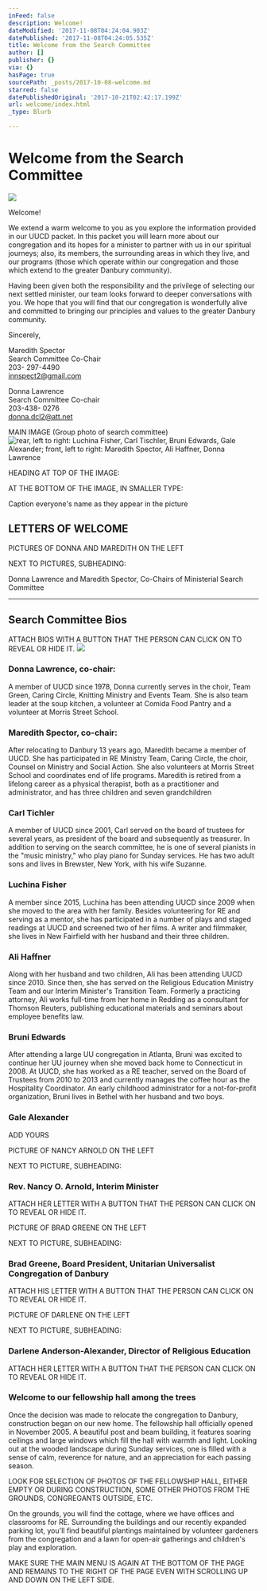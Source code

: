 ```yaml
---
inFeed: false
description: Welcome!
dateModified: '2017-11-08T04:24:04.903Z'
datePublished: '2017-11-08T04:24:05.535Z'
title: Welcome from the Search Committee
author: []
publisher: {}
via: {}
hasPage: true
sourcePath: _posts/2017-10-08-welcome.md
starred: false
datePublishedOriginal: '2017-10-21T02:42:17.199Z'
url: welcome/index.html
_type: Blurb

---
```

# Welcome from the Search Committee
![](https://the-grid-user-content.s3-us-west-2.amazonaws.com/7fb00328-12b0-4be6-a573-6efdd734fed3.jpg)

Welcome!

We extend a warm welcome to you as you explore the information provided in our UUCD packet. In this packet you will learn more about our congregation and its hopes for a minister to partner with us in our spiritual journeys; also, its members, the surrounding areas in which they live, and our programs (those which operate within our congregation and those which extend to the greater Danbury community).

Having been given both the responsibility and the privilege of selecting our next settled minister, our team looks forward to deeper conversations with you. We hope that you will find that our congregation is wonderfully alive and committed to bringing our principles and values to the greater Danbury community.

Sincerely,

Maredith Spector  
Search Committee Co-Chair  
203- 297-4490  
innspect2@gmail.com

Donna Lawrence  
Search Committee Co-chair  
203-438- 0276  
donna.dcl2@att.net

MAIN IMAGE (Group photo of search committee)
![rear, left to right: Luchina Fisher, Carl Tischler, Bruni Edwards, Gale Alexander; front, left to right: Maredith Spector, Ali Haffner, Donna Lawrence](https://the-grid-user-content.s3-us-west-2.amazonaws.com/c6da5681-38ba-4e1c-aa4b-00904fe9f53f.jpg)

HEADING AT TOP OF THE IMAGE:

AT THE BOTTOM OF THE IMAGE, IN SMALLER TYPE:

Caption everyone's name as they appear in the picture

## LETTERS OF WELCOME

PICTURES OF DONNA AND MAREDITH ON THE LEFT

NEXT TO PICTURES, SUBHEADING:

Donna Lawrence and Maredith Spector, Co-Chairs of Ministerial Search Committee

---

## Search Committee Bios

ATTACH BIOS WITH A BUTTON THAT THE PERSON CAN CLICK ON TO REVEAL OR HIDE IT.
![](https://the-grid-user-content.s3-us-west-2.amazonaws.com/2a30ddb3-fabe-45a1-81ad-424d4e6f70af.jpg)

### Donna Lawrence, co-chair:

A member of UUCD since 1978, Donna currently serves in the choir, Team Green, Caring Circle, Knitting Ministry and Events Team. She is also team leader at the soup kitchen, a volunteer at Comida Food Pantry and a volunteer at Morris Street School.

### Maredith Spector, co-chair:

After relocating to Danbury 13 years ago, Maredith became a member of UUCD. She has participated in RE Ministry Team, Caring Circle, the choir, Counsel on Ministry and Social Action. She also volunteers at Morris Street School and coordinates end of life programs. Maredith is retired from a lifelong career as a physical therapist, both as a practitioner and administrator, and has three children and seven grandchildren

### Carl Tichler

A member of UUCD since 2001, Carl served on the board of trustees for several years, as president of the board and subsequently as treasurer. In addition to serving on the search committee, he is one of several pianists in the "music ministry," who play piano for Sunday services. He has two adult sons and lives in Brewster, New York, with his wife Suzanne.

### Luchina Fisher

A member since 2015, Luchina has been attending UUCD since 2009 when she moved to the area with her family. Besides volunteering for RE and serving as a mentor, she has participated in a number of plays and staged readings at UUCD and screened two of her films. A writer and filmmaker, she lives in New Fairfield with her husband and their three children.

### Ali Haffner

Along with her husband and two children, Ali has been attending UUCD since 2010\. Since then, she has served on the Religious Education Ministry Team and our Interim Minister's Transition Team. Formerly a practicing attorney, Ali works full-time from her home in Redding as a consultant for Thomson Reuters, publishing educational materials and seminars about employee benefits law.

### Bruni Edwards

After attending a large UU congregation in Atlanta, Bruni was excited to continue her UU journey when she moved back home to Connecticut in 2008\. At UUCD, she has worked as a RE teacher, served on the Board of Trustees from 2010 to 2013 and currently manages the coffee hour as the Hospitality Coordinator. An early childhood administrator for a not-for-profit organization, Bruni lives in Bethel with her husband and two boys.

### Gale Alexander

ADD YOURS

PICTURE OF NANCY ARNOLD ON THE LEFT

NEXT TO PICTURE, SUBHEADING:

### Rev. Nancy O. Arnold, Interim Minister

ATTACH HER LETTER WITH A BUTTON THAT THE PERSON CAN CLICK ON TO REVEAL OR HIDE IT.

PICTURE OF BRAD GREENE ON THE LEFT

NEXT TO PICTURE, SUBHEADING:

### Brad Greene, Board President, Unitarian Universalist Congregation of Danbury

ATTACH HIS LETTER WITH A BUTTON THAT THE PERSON CAN CLICK ON TO REVEAL OR HIDE IT.

PICTURE OF DARLENE ON THE LEFT

NEXT TO PICTURE, SUBHEADING:

### Darlene Anderson-Alexander, Director of Religious Education

ATTACH HER LETTER WITH A BUTTON THAT THE PERSON CAN CLICK ON TO REVEAL OR HIDE IT.

### Welcome to our fellowship hall among the trees

Once the decision was made to relocate the congregation to Danbury, construction began on our new home. The fellowship hall officially opened in November 2005\. A beautiful post and beam building, it features soaring ceilings and large windows which fill the hall with warmth and light. Looking out at the wooded landscape during Sunday services, one is filled with a sense of calm, reverence for nature, and an appreciation for each passing season.

LOOK FOR SELECTION OF PHOTOS OF THE FELLOWSHIP HALL, EITHER EMPTY OR DURING CONSTRUCTION, SOME OTHER PHOTOS FROM THE GROUNDS, CONGREGANTS OUTSIDE, ETC.

On the grounds, you will find the cottage, where we have offices and classrooms for RE. Surrounding the buildings and our recently expanded parking lot, you'll find beautiful plantings maintained by volunteer gardeners from the congregation and a lawn for open-air gatherings and children's play and exploration.

MAKE SURE THE MAIN MENU IS AGAIN AT THE BOTTOM OF THE PAGE AND REMAINS TO THE RIGHT OF THE PAGE EVEN WITH SCROLLING UP AND DOWN ON THE LEFT SIDE.